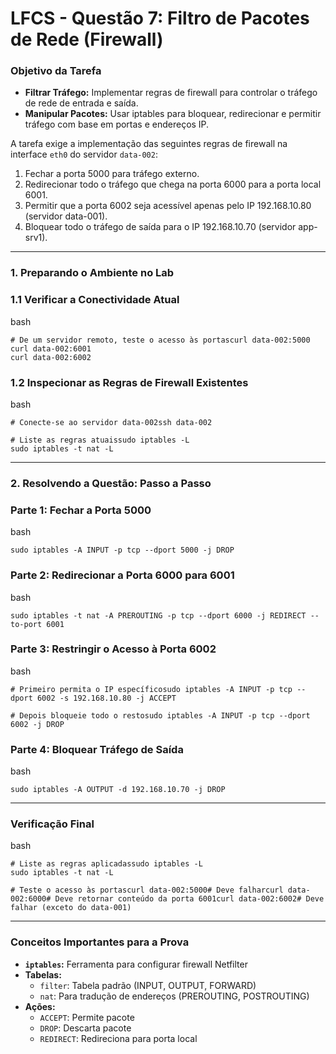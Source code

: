 # **LFCS - Questão 7: Filtro de Pacotes de Rede (Firewall)**

### **Objetivo da Tarefa**

- **Filtrar Tráfego:** Implementar regras de firewall para controlar o tráfego de rede de entrada e saída.
- **Manipular Pacotes:** Usar iptables para bloquear, redirecionar e permitir tráfego com base em portas e endereços IP.

A tarefa exige a implementação das seguintes regras de firewall na interface `eth0` do servidor `data-002`:

1. Fechar a porta 5000 para tráfego externo.
2. Redirecionar todo o tráfego que chega na porta 6000 para a porta local 6001.
3. Permitir que a porta 6002 seja acessível apenas pelo IP 192.168.10.80 (servidor data-001).
4. Bloquear todo o tráfego de saída para o IP 192.168.10.70 (servidor app-srv1).

---

### **1. Preparando o Ambiente no Lab**

### **1.1 Verificar a Conectividade Atual**

bash

```
# De um servidor remoto, teste o acesso às portascurl data-002:5000
curl data-002:6001
curl data-002:6002
```

### **1.2 Inspecionar as Regras de Firewall Existentes**

bash

```
# Conecte-se ao servidor data-002ssh data-002

# Liste as regras atuaissudo iptables -L
sudo iptables -t nat -L
```

---

### **2. Resolvendo a Questão: Passo a Passo**

### **Parte 1: Fechar a Porta 5000**

bash

```
sudo iptables -A INPUT -p tcp --dport 5000 -j DROP
```

### **Parte 2: Redirecionar a Porta 6000 para 6001**

bash

```
sudo iptables -t nat -A PREROUTING -p tcp --dport 6000 -j REDIRECT --to-port 6001
```

### **Parte 3: Restringir o Acesso à Porta 6002**

bash

```
# Primeiro permita o IP específicosudo iptables -A INPUT -p tcp --dport 6002 -s 192.168.10.80 -j ACCEPT

# Depois bloqueie todo o restosudo iptables -A INPUT -p tcp --dport 6002 -j DROP
```

### **Parte 4: Bloquear Tráfego de Saída**

bash

```
sudo iptables -A OUTPUT -d 192.168.10.70 -j DROP
```

---

### **Verificação Final**

bash

```
# Liste as regras aplicadassudo iptables -L
sudo iptables -t nat -L

# Teste o acesso às portascurl data-002:5000# Deve falharcurl data-002:6000# Deve retornar conteúdo da porta 6001curl data-002:6002# Deve falhar (exceto do data-001)
```

---

### **Conceitos Importantes para a Prova**

- **`iptables`:** Ferramenta para configurar firewall Netfilter
- **Tabelas:**
    - `filter`: Tabela padrão (INPUT, OUTPUT, FORWARD)
    - `nat`: Para tradução de endereços (PREROUTING, POSTROUTING)
- **Ações:**
    - `ACCEPT`: Permite pacote
    - `DROP`: Descarta pacote
    - `REDIRECT`: Redireciona para porta local
